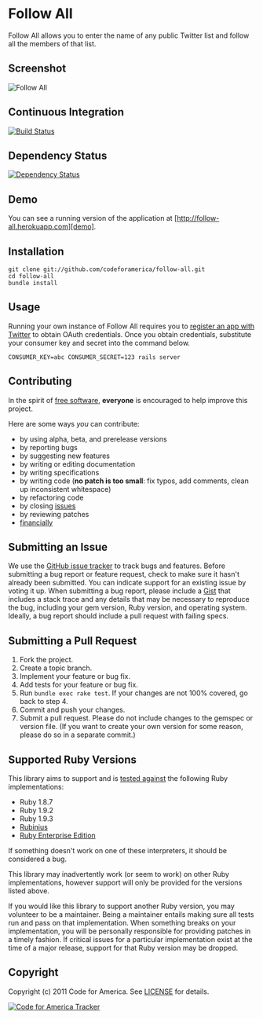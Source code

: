 # Follow All
Follow All allows you to enter the name of any public Twitter list and follow
all the members of that list.

## <a name="screenshots"></a>Screenshot
![Follow All](https://github.com/codeforamerica/follow-all/raw/master/screenshot.png "Follow All")

## <a name="ci"></a>Continuous Integration
[![Build Status](https://secure.travis-ci.org/codeforamerica/follow-all.png)][ci]

[ci]: http://travis-ci.org/codeforamerica/follow-all

## <a name="dependencies"></a>Dependency Status
[![Dependency Status](https://gemnasium.com/codeforamerica/follow-all.png?travis)][gemnasium]

[gemnasium]: https://gemnasium.com/codeforamerica/follow-all

## <a name="demo"></a>Demo
You can see a running version of the application at
[http://follow-all.herokuapp.com][demo].

[demo]: http://follow-all.herokuapp.com

## <a name="installation"></a>Installation
    git clone git://github.com/codeforamerica/follow-all.git
    cd follow-all
    bundle install

## <a name="usage"></a>Usage
Running your own instance of Follow All requires you to [register an app with
Twitter][apps] to obtain OAuth credentials. Once you obtain credentials,
substitute your consumer key and secret into the command below.

[apps]: http://dev.twitter.com/apps

    CONSUMER_KEY=abc CONSUMER_SECRET=123 rails server

## <a name="contributing"></a>Contributing
In the spirit of [free software][free-sw], **everyone** is encouraged to help
improve this project.

[free-sw]: http://www.fsf.org/licensing/essays/free-sw.html

Here are some ways *you* can contribute:

* by using alpha, beta, and prerelease versions
* by reporting bugs
* by suggesting new features
* by writing or editing documentation
* by writing specifications
* by writing code (**no patch is too small**: fix typos, add comments, clean up
  inconsistent whitespace)
* by refactoring code
* by closing [issues][]
* by reviewing patches
* [financially][]

[issues]: https://github.com/codeforamerica/follow-all/issues
[financially]: https://secure.codeforamerica.org/page/contribute

## <a name="issues"></a>Submitting an Issue
We use the [GitHub issue tracker][issues] to track bugs and features. Before
submitting a bug report or feature request, check to make sure it hasn't
already been submitted. You can indicate support for an existing issue by
voting it up. When submitting a bug report, please include a [Gist][] that
includes a stack trace and any details that may be necessary to reproduce the
bug, including your gem version, Ruby version, and operating system. Ideally, a
bug report should include a pull request with failing specs.

[gist]: https://gist.github.com/

## <a name="pulls"></a>Submitting a Pull Request
1. Fork the project.
2. Create a topic branch.
3. Implement your feature or bug fix.
4. Add tests for your feature or bug fix.
5. Run `bundle exec rake test`. If your changes are not 100% covered, go back
   to step 4.
6. Commit and push your changes.
7. Submit a pull request. Please do not include changes to the gemspec or
   version file. (If you want to create your own version for some reason,
   please do so in a separate commit.)

## <a name="versions"></a>Supported Ruby Versions
This library aims to support and is [tested against][ci] the following Ruby
implementations:

* Ruby 1.8.7
* Ruby 1.9.2
* Ruby 1.9.3
* [Rubinius][]
* [Ruby Enterprise Edition][ree]

[rubinius]: http://rubini.us/
[ree]: http://www.rubyenterpriseedition.com/

If something doesn't work on one of these interpreters, it should be considered
a bug.

This library may inadvertently work (or seem to work) on other Ruby
implementations, however support will only be provided for the versions listed
above.

If you would like this library to support another Ruby version, you may
volunteer to be a maintainer. Being a maintainer entails making sure all tests
run and pass on that implementation. When something breaks on your
implementation, you will be personally responsible for providing patches in a
timely fashion. If critical issues for a particular implementation exist at the
time of a major release, support for that Ruby version may be dropped.

## <a name="copyright"></a>Copyright
Copyright (c) 2011 Code for America. See [LICENSE][] for details.

[license]: https://github.com/codeforamerica/follow-all/blob/master/LICENSE.md

[![Code for America Tracker](http://stats.codeforamerica.org/codeforamerica/follow-all.png)][tracker]

[tracker]: http://stats.codeforamerica.org/projects/follow-all
